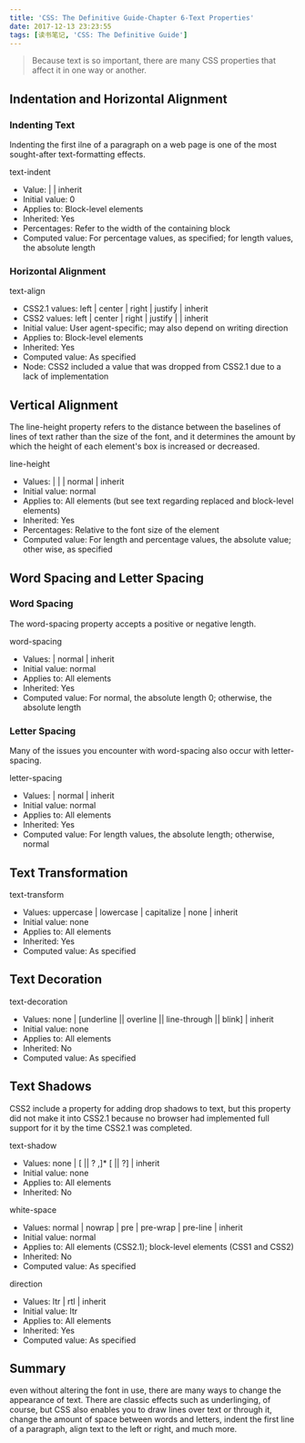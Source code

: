 ```yaml
---
title: 'CSS: The Definitive Guide-Chapter 6-Text Properties'
date: 2017-12-13 23:23:55
tags: [读书笔记, 'CSS: The Definitive Guide']
---
```

> Because text is so important, there are many CSS properties that affect it in one way or another. 

## Indentation and Horizontal Alignment

### Indenting Text

Indenting the first ilne of a paragraph on a web page is one of the most sought-after text-formatting effects.

text-indent

- Value: <length> | <percentage> | inherit
- Initial value: 0
- Applies to: Block-level elements
- Inherited: Yes
- Percentages: Refer to the width of the containing block
- Computed value: For percentage values, as specified; for length values, the absolute length

### Horizontal Alignment

text-align

- CSS2.1 values: left | center | right | justify | inherit
- CSS2 values: left | center | right | justify | <string> | inherit
- Initial value: User agent-specific; may also depend on writing direction
- Applies to: Block-level elements
- Inherited: Yes
- Computed value: As specified
- Node: CSS2 included a <string> value that was dropped from CSS2.1 due to a lack of implementation

## Vertical Alignment

The line-height property refers to the distance between the baselines of lines of text rather than the size of the font, and it determines the amount by which the height of each element's box is increased or decreased.

line-height

- Values: <length> | <percentage> | <number> | normal | inherit
- Initial value: normal
- Applies to: All elements (but see text regarding replaced and block-level elements)
- Inherited: Yes
- Percentages: Relative to the font size of the element
- Computed value: For length and percentage values, the absolute value; other wise, as specified

## Word Spacing and Letter Spacing

### Word Spacing

The word-spacing property accepts a positive or negative length.

word-spacing

- Values: <length> | normal | inherit
- Initial value: normal
- Applies to: All elements
- Inherited: Yes
- Computed value: For normal, the absolute length 0; otherwise, the absolute length

### Letter Spacing

Many of the issues you encounter with word-spacing also occur with letter-spacing.

letter-spacing

- Values: <length> | normal | inherit
- Initial value: normal
- Applies to: All elements
- Inherited: Yes
- Computed value: For length values, the absolute length; otherwise, normal

## Text Transformation

text-transform

- Values: uppercase | lowercase | capitalize | none | inherit
- Initial value: none
- Applies to: All elements
- Inherited: Yes
- Computed value: As specified

## Text Decoration

text-decoration

- Values: none | [underline || overline || line-through || blink] | inherit
- Initial value: none
- Applies to: All elements
- Inherited: No
- Computed value: As specified

## Text Shadows

CSS2 include a property for adding drop shadows to text, but this property did not make it into CSS2.1 because no browser had implemented full support for it by the time CSS2.1 was completed.

text-shadow

- Values: none | [<color> || <length> <length> <length>? ,]* [<color> || <length> <length> <length> ?] | inherit
- Initial value: none
- Applies to: All elements
- Inherited: No

white-space

- Values: normal | nowrap | pre | pre-wrap | pre-line | inherit
- Initial value: normal
- Applies to: All elements (CSS2.1); block-level elements (CSS1 and CSS2)
- Inherited: No
- Computed value: As specified

direction

- Values: ltr | rtl | inherit
- Initial value: ltr
- Applies to: All elements
- Inherited: Yes
- Computed value: As specified

## Summary

even without altering the font in use, there are many ways to change the appearance of text. There are classic effects such as underlinging, of course, but CSS also enables you to draw lines over text or through it, change the amount of space between words and letters, indent the first line of a paragraph, align text to the left or right, and much more.